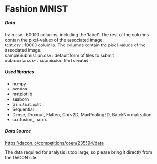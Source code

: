 # Fashion MNIST

##### Data
train.csv : 60000 columns, including the 'label'. The rest of the columns contain the pixel-values of the associated image.<br>
test.csv : 10000 columns. The columns contain the pixel-values of the associated image.<br>
sampleSubmission.csv : default form of files to submit<br>
submission.csv : submission file I created<br> 

##### Used libraries
- numpy
- pandas
- matplotlib
- seaborn
- train_test_split
- Sequential
- Dense, Dropout, Flatten, Conv2D, MaxPooling2D, BatchNormalization
- confusion_matrix

##### Data Source
https://dacon.io/competitions/open/235594/data<br>

The data required for analysis is too large, so please bring it directly from the DACON site.